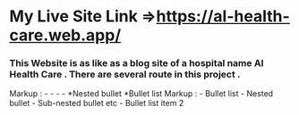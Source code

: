 My Live Site Link =>https://al-health-care.web.app/
=====================================================
### This Website is as like as a blog site of a hospital name Al Health Care . There are several route in this project . ###


Markup :  - - - -
*Nested bullet
*Bullet list
 Markup : - Bullet list
              - Nested bullet
                  - Sub-nested bullet etc
          - Bullet list item 2  